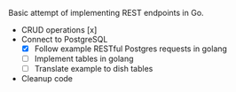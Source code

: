 Basic attempt of implementing REST endpoints in Go.

- CRUD operations [x]
- Connect to PostgreSQL
  - [x] Follow example RESTful Postgres requests in golang  
  - [ ] Implement tables in golang
  - [ ] Translate example to dish tables
- Cleanup code

